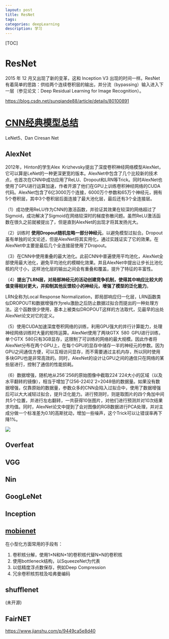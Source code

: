 ```yaml
---
layout: post
title: ResNet
tags:
categories: deepLearning
description: 学习
---
```


[TOC]

# ResNet

2015 年 12 月又出现了新的变革，这和 Inception V3 出现的时间一样。ResNet 有着简单的思路：供给两个连续卷积层的输出，并分流（bypassing）输入进入下一层（参见论文：Deep Residual Learning for Image Recognition）。

https://blog.csdn.net/sunqiande88/article/details/80100891

# [CNN经典模型总结](https://blog.csdn.net/App_12062011/article/details/62886113)

LeNet5、Dan Ciresan Net

## AlexNet

2012年，Hinton的学生Alex Krizhevsky提出了深度卷积神经网络模型AlexNet，它可以算是LeNet的一种更深更宽的版本。AlexNet中包含了几个比较新的技术点，也首次在CNN中成功应用了ReLU、Dropout和LRN等Trick。同时AlexNet也使用了GPU进行运算加速，作者开源了他们在GPU上训练卷积神经网络的CUDA代码。AlexNet包含了6亿3000万个连接，6000万个参数和65万个神经元，拥有5个卷积层，其中3个卷积层后面连接了最大池化层，最后还有3个全连接层。

（1）成功使用ReLU作为CNN的激活函数，并验证其效果在较深的网络超过了Sigmoid，成功解决了Sigmoid在网络较深时的梯度弥散问题。虽然ReLU激活函数在很久之前就被提出了，但是直到AlexNet的出现才将其发扬光大。

（2）训练时 **使用Dropout随机忽略一部分神经元**，以避免模型过拟合。Dropout虽有单独的论文论述，但是AlexNet将其实用化，通过实践证实了它的效果。在AlexNet中主要是最后几个全连接层使用了Dropout。

（3）在CNN中使用重叠的最大池化。此前CNN中普遍使用平均池化，AlexNet全部使用最大池化，避免平均池化的模糊化效果。并且AlexNet中提出让步长比池化核的尺寸小，这样池化层的输出之间会有重叠和覆盖，提升了特征的丰富性。

（4）**提出了LRN层，对局部神经元的活动创建竞争机制，使得其中响应比较大的值变得相对更大，并抑制其他反馈较小的神经元，增强了模型的泛化能力**。

LRN全称为Local Response Normalization，即局部响应归一化层，LRN函数类似DROPOUT和数据增强作为relu激励之后防止数据过拟合而提出的一种处理方法。这个函数很少使用，基本上被类似DROPOUT这样的方法取代，见最早的出处AlexNet论文对它的定义。

（5）使用CUDA加速深度卷积网络的训练，利用GPU强大的并行计算能力，处理神经网络训练时大量的矩阵运算。AlexNet使用了两块GTX 580 GPU进行训练，单个GTX 580只有3GB显存，这限制了可训练的网络的最大规模。因此作者将AlexNet分布在两个GPU上，在每个GPU的显存中储存一半的神经元的参数。因为GPU之间通信方便，可以互相访问显存，而不需要通过主机内存，所以同时使用多块GPU也是非常高效的。同时，AlexNet的设计让GPU之间的通信只在网络的某些层进行，控制了通信的性能损耗。 

（6）数据增强，随机地从256´256的原始图像中截取224´224大小的区域（以及水平翻转的镜像），相当于增加了(256-224)2´2=2048倍的数据量。如果没有数据增强，仅靠原始的数据量，参数众多的CNN会陷入过拟合中，使用了数据增强后可以大大减轻过拟合，提升泛化能力。进行预测时，则是取图片的四个角加中间共5个位置，并进行左右翻转，一共获得10张图片，对他们进行预测并对10次结果求均值。同时，AlexNet论文中提到了会对图像的RGB数据进行PCA处理，并对主成分做一个标准差为0.1的高斯扰动，增加一些噪声，这个Trick可以让错误率再下降1%。

![](https://mmbiz.qpic.cn/mmbiz_png/iaTa8ut6HiawDx9bJuXzldibHyDqx9zibVYyWJWxpApnpcY3Hibiavib37iaHW1yXJ5ApibribibqL3DJY1vo1RlwxQnMvfUA/0?wx_fmt=png)


## Overfeat
## VGG

## Nin



## GoogLeNet

## Inception



## [mobienet](https://blog.csdn.net/t800ghb/article/details/78879612)

在小型化方面常用的手段有：
1. 卷积核分解，使用1×N和N×1的卷积核代替N×N的卷积核
1. 使用bottleneck结构，以SqueezeNet为代表
1. 以低精度浮点数保存，例如Deep Compression
1. 冗余卷积核剪枝及哈弗曼编码


## shufflenet

(未开源)

## FairNET

https://www.jianshu.com/p/9449ca5e8d40
